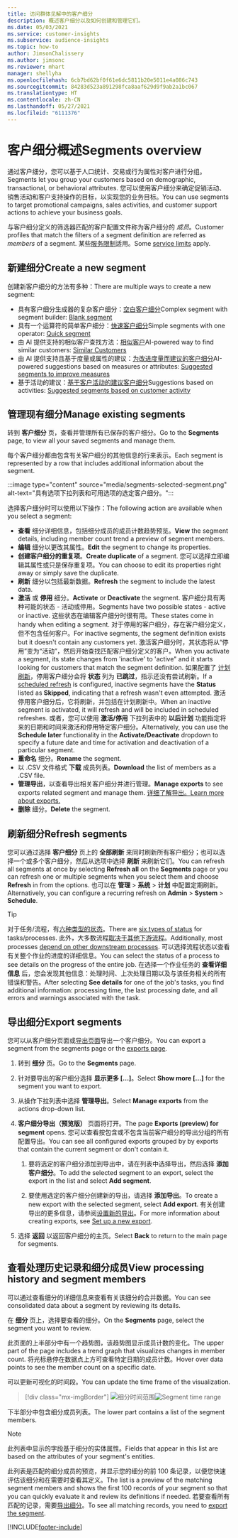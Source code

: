 ```yaml
---
title: 访问群体见解中的客户细分
description: 概述客户细分以及如何创建和管理它们。
ms.date: 05/03/2021
ms.service: customer-insights
ms.subservice: audience-insights
ms.topic: how-to
author: JimsonChalissery
ms.author: jimsonc
ms.reviewer: mhart
manager: shellyha
ms.openlocfilehash: 6cb7bd62bf0f61e6dc5811b20e5011e4a086c743
ms.sourcegitcommit: 84283d523a891298fca8aaf629d9f9ab2a1bc067
ms.translationtype: HT
ms.contentlocale: zh-CN
ms.lasthandoff: 05/27/2021
ms.locfileid: "6111376"
---
```

# <a name="segments-overview"></a><span data-ttu-id="03bb7-103">客户细分概述</span><span class="sxs-lookup"><span data-stu-id="03bb7-103">Segments overview</span></span>

<span data-ttu-id="03bb7-104">通过客户细分，您可以基于人口统计、交易或行为属性对客户进行分组。</span><span class="sxs-lookup"><span data-stu-id="03bb7-104">Segments let you group your customers based on demographic, transactional, or behavioral attributes.</span></span> <span data-ttu-id="03bb7-105">您可以使用客户细分来确定促销活动、销售活动和客户支持操作的目标，以实现您的业务目标。</span><span class="sxs-lookup"><span data-stu-id="03bb7-105">You can use segments to target promotional campaigns, sales activities, and customer support actions to achieve your business goals.</span></span>

<span data-ttu-id="03bb7-106">与客户细分定义的筛选器匹配的客户配置文件称为客户细分的 *成员*。</span><span class="sxs-lookup"><span data-stu-id="03bb7-106">Customer profiles that match the filters of a segment definition are referred as *members* of a segment.</span></span> <span data-ttu-id="03bb7-107">某些[服务限制](service-limits.md)适用。</span><span class="sxs-lookup"><span data-stu-id="03bb7-107">Some [service limits](service-limits.md) apply.</span></span>

## <a name="create-a-new-segment"></a><span data-ttu-id="03bb7-108">新建细分</span><span class="sxs-lookup"><span data-stu-id="03bb7-108">Create a new segment</span></span>

<span data-ttu-id="03bb7-109">创建新客户细分的方法有多种：</span><span class="sxs-lookup"><span data-stu-id="03bb7-109">There are multiple ways to create a new segment:</span></span> 

- <span data-ttu-id="03bb7-110">具有客户细分生成器的复杂客户细分：[空白客户细分](segment-builder.md#create-a-new-segment)</span><span class="sxs-lookup"><span data-stu-id="03bb7-110">Complex segment with segment builder: [Blank segment](segment-builder.md#create-a-new-segment)</span></span>
- <span data-ttu-id="03bb7-111">具有一个运算符的简单客户细分：[快速客户细分](segment-builder.md#quick-segments)</span><span class="sxs-lookup"><span data-stu-id="03bb7-111">Simple segments with one operator: [Quick segment](segment-builder.md#quick-segments)</span></span>
- <span data-ttu-id="03bb7-112">由 AI 提供支持的相似客户查找方法：[相似客户](find-similar-customer-segments.md)</span><span class="sxs-lookup"><span data-stu-id="03bb7-112">AI-powered way to find similar customers: [Similar Customers](find-similar-customer-segments.md)</span></span>
- <span data-ttu-id="03bb7-113">由 AI 提供支持且基于度量或属性的建议：[为改进度量而建议的客户细分](suggested-segments.md)</span><span class="sxs-lookup"><span data-stu-id="03bb7-113">AI-powered suggestions based on measures or attributes: [Suggested segments to improve measures](suggested-segments.md)</span></span>
- <span data-ttu-id="03bb7-114">基于活动的建议：[基于客户活动的建议客户细分](suggested-segments-activity.md)</span><span class="sxs-lookup"><span data-stu-id="03bb7-114">Suggestions based on activities: [Suggested segments based on customer activity](suggested-segments-activity.md)</span></span>

## <a name="manage-existing-segments"></a><span data-ttu-id="03bb7-115">管理现有细分</span><span class="sxs-lookup"><span data-stu-id="03bb7-115">Manage existing segments</span></span>

<span data-ttu-id="03bb7-116">转到 **客户细分** 页，查看并管理所有已保存的客户细分。</span><span class="sxs-lookup"><span data-stu-id="03bb7-116">Go to the **Segments** page, to view all your saved segments and manage them.</span></span>

<span data-ttu-id="03bb7-117">每个客户细分都由包含有关客户细分的其他信息的行来表示。</span><span class="sxs-lookup"><span data-stu-id="03bb7-117">Each segment is represented by a row that includes additional information about the segment.</span></span>

:::image type="content" source="media/segments-selected-segment.png" alt-text="具有选项下拉列表和可用选项的选定客户细分。":::

<span data-ttu-id="03bb7-119">选择客户细分时可以使用以下操作：</span><span class="sxs-lookup"><span data-stu-id="03bb7-119">The following action are available when you select a segment:</span></span>

- <span data-ttu-id="03bb7-120">**查看** 细分详细信息，包括细分成员的成员计数趋势预览。</span><span class="sxs-lookup"><span data-stu-id="03bb7-120">**View** the segment details, including member count trend a preview of segment members.</span></span>
- <span data-ttu-id="03bb7-121">**编辑** 细分以更改其属性。</span><span class="sxs-lookup"><span data-stu-id="03bb7-121">**Edit** the segment to change its properties.</span></span>
- <span data-ttu-id="03bb7-122">**创建客户细分的重复项**。</span><span class="sxs-lookup"><span data-stu-id="03bb7-122">**Create duplicate** of a segment.</span></span> <span data-ttu-id="03bb7-123">您可以选择立即编辑其属性或只是保存重复项。</span><span class="sxs-lookup"><span data-stu-id="03bb7-123">You can choose to edit its properties right away or simply save the duplicate.</span></span>
- <span data-ttu-id="03bb7-124">**刷新** 细分以包括最新数据。</span><span class="sxs-lookup"><span data-stu-id="03bb7-124">**Refresh** the segment to include the latest data.</span></span>
- <span data-ttu-id="03bb7-125">**激活** 或 **停用** 细分。</span><span class="sxs-lookup"><span data-stu-id="03bb7-125">**Activate** or **Deactivate** the segment.</span></span> <span data-ttu-id="03bb7-126">客户细分具有两种可能的状态 - 活动或停用。</span><span class="sxs-lookup"><span data-stu-id="03bb7-126">Segments have two possible states - active or inactive.</span></span> <span data-ttu-id="03bb7-127">这些状态在编辑客户细分时很有用。</span><span class="sxs-lookup"><span data-stu-id="03bb7-127">These states come in handy when editing a segment.</span></span> <span data-ttu-id="03bb7-128">对于停用的客户细分，存在客户细分定义，但不包含任何客户。</span><span class="sxs-lookup"><span data-stu-id="03bb7-128">For inactive segments, the segment definition exists but it doesn't contain any customers yet.</span></span> <span data-ttu-id="03bb7-129">激活客户细分时，其状态将从“停用”变为“活动”，然后开始查找匹配客户细分定义的客户。</span><span class="sxs-lookup"><span data-stu-id="03bb7-129">When you activate a segment, its state changes from 'inactive' to 'active" and it starts looking for customers that match the segment definition.</span></span> <span data-ttu-id="03bb7-130">如果配置了 [计划刷新](system.md#schedule-tab)，停用客户细分会将 **状态** 列为 **已跳过**，指示还没有尝试刷新。</span><span class="sxs-lookup"><span data-stu-id="03bb7-130">If a [scheduled refresh](system.md#schedule-tab) is configured, inactive segments have the **Status** listed as **Skipped**, indicating that a refresh wasn't even attempted.</span></span> <span data-ttu-id="03bb7-131">激活停用客户细分后，它将刷新，并包括在计划刷新中。</span><span class="sxs-lookup"><span data-stu-id="03bb7-131">When an inactive segment is activated, it will refresh and will be included in scheduled refreshes.</span></span>
  <span data-ttu-id="03bb7-132">或者，您可以使用 **激活/停用** 下拉列表中的 **以后计划** 功能指定将来的日期和时间来激活和停用特定客户细分。</span><span class="sxs-lookup"><span data-stu-id="03bb7-132">Alternatively, you can use the **Schedule later** functionality in the **Activate/Deactivate** dropdown to specify a future date and time for activation and deactivation of a particular segment.</span></span>
- <span data-ttu-id="03bb7-133">**重命名** 细分。</span><span class="sxs-lookup"><span data-stu-id="03bb7-133">**Rename** the segment.</span></span>
- <span data-ttu-id="03bb7-134">以 .CSV 文件格式 **下载** 成员列表。</span><span class="sxs-lookup"><span data-stu-id="03bb7-134">**Download** the list of members as a .CSV file.</span></span>
- <span data-ttu-id="03bb7-135">**管理导出**，以查看导出相关客户细分并进行管理。</span><span class="sxs-lookup"><span data-stu-id="03bb7-135">**Manage exports** to see exports related segment and manage them.</span></span> [<span data-ttu-id="03bb7-136">详细了解导出。</span><span class="sxs-lookup"><span data-stu-id="03bb7-136">Learn more about exports.</span></span>](export-destinations.md)
- <span data-ttu-id="03bb7-137">**删除** 细分。</span><span class="sxs-lookup"><span data-stu-id="03bb7-137">**Delete** the segment.</span></span>

## <a name="refresh-segments"></a><span data-ttu-id="03bb7-138">刷新细分</span><span class="sxs-lookup"><span data-stu-id="03bb7-138">Refresh segments</span></span>

<span data-ttu-id="03bb7-139">您可以通过选择 **客户细分** 页上的 **全部刷新** 来同时刷新所有客户细分；也可以选择一个或多个客户细分，然后从选项中选择 **刷新** 来刷新它们。</span><span class="sxs-lookup"><span data-stu-id="03bb7-139">You can refresh all segments at once by selecting **Refresh all** on the **Segments** page or you can refresh one or multiple segments when you select them and choose **Refresh** in from the options.</span></span> <span data-ttu-id="03bb7-140">也可以在 **管理** > **系统** > **计划** 中配置定期刷新。</span><span class="sxs-lookup"><span data-stu-id="03bb7-140">Alternatively, you can configure a recurring refresh on **Admin** > **System** > **Schedule**.</span></span>

> [!TIP]
> <span data-ttu-id="03bb7-141">对于任务/流程，有[六种类型的状态](system.md#status-types)。</span><span class="sxs-lookup"><span data-stu-id="03bb7-141">There are [six types of status](system.md#status-types) for tasks/processes.</span></span> <span data-ttu-id="03bb7-142">此外，大多数流程[取决于其他下游流程](system.md#refresh-policies)。</span><span class="sxs-lookup"><span data-stu-id="03bb7-142">Additionally, most processes [depend on other downstream processes](system.md#refresh-policies).</span></span> <span data-ttu-id="03bb7-143">可以选择流程状态以查看有关整个作业的进度的详细信息。</span><span class="sxs-lookup"><span data-stu-id="03bb7-143">You can select the status of a process to see details on the progress of the entire job.</span></span> <span data-ttu-id="03bb7-144">在选择一个作业任务的 **查看详细信息** 后，您会发现其他信息：处理时间、上次处理日期以及与该任务相关的所有错误和警告。</span><span class="sxs-lookup"><span data-stu-id="03bb7-144">After selecting **See details** for one of the job's tasks, you find additional information: processing time, the last processing date, and all errors and warnings associated with the task.</span></span>

## <a name="export-segments"></a><span data-ttu-id="03bb7-145">导出细分</span><span class="sxs-lookup"><span data-stu-id="03bb7-145">Export segments</span></span>

<span data-ttu-id="03bb7-146">您可以从客户细分页面或[导出页面](export-destinations.md)导出一个客户细分。</span><span class="sxs-lookup"><span data-stu-id="03bb7-146">You can export a segment from the segments page or the [exports page](export-destinations.md).</span></span> 

1. <span data-ttu-id="03bb7-147">转到 **细分** 页。</span><span class="sxs-lookup"><span data-stu-id="03bb7-147">Go to the **Segments** page.</span></span>

1. <span data-ttu-id="03bb7-148">针对要导出的客户细分选择 **显示更多 [...]**。</span><span class="sxs-lookup"><span data-stu-id="03bb7-148">Select **Show more [...]** for the segment you want to export.</span></span>

1. <span data-ttu-id="03bb7-149">从操作下拉列表中选择 **管理导出**。</span><span class="sxs-lookup"><span data-stu-id="03bb7-149">Select **Manage exports** from the actions drop-down list.</span></span>

1. <span data-ttu-id="03bb7-150">**客户细分导出（预览版）** 页面将打开。</span><span class="sxs-lookup"><span data-stu-id="03bb7-150">The page **Exports (preview) for segment** opens.</span></span> <span data-ttu-id="03bb7-151">您可以查看按包含或不包含当前客户细分的导出分组的所有配置导出。</span><span class="sxs-lookup"><span data-stu-id="03bb7-151">You can see all configured exports grouped by by exports that contain the current segment or don't contain it.</span></span>

   1. <span data-ttu-id="03bb7-152">要将选定的客户细分添加到导出中，请在列表中选择导出，然后选择 **添加客户细分**。</span><span class="sxs-lookup"><span data-stu-id="03bb7-152">To add the selected segment to an export, select the export in the list and select **Add segment**.</span></span>

   1. <span data-ttu-id="03bb7-153">要使用选定的客户细分创建新的导出，请选择 **添加导出**。</span><span class="sxs-lookup"><span data-stu-id="03bb7-153">To create a new export with the selected segment, select **Add export**.</span></span> <span data-ttu-id="03bb7-154">有关创建导出的更多信息，请参阅[设置新的导出](export-destinations.md#set-up-a-new-export)。</span><span class="sxs-lookup"><span data-stu-id="03bb7-154">For more information about creating exports, see [Set up a new export](export-destinations.md#set-up-a-new-export).</span></span>

1. <span data-ttu-id="03bb7-155">选择 **返回** 以返回客户细分的主页。</span><span class="sxs-lookup"><span data-stu-id="03bb7-155">Select **Back** to return to the main page for segments.</span></span>

## <a name="view-processing-history-and-segment-members"></a><span data-ttu-id="03bb7-156">查看处理历史记录和细分成员</span><span class="sxs-lookup"><span data-stu-id="03bb7-156">View processing history and segment members</span></span>

<span data-ttu-id="03bb7-157">可以通过查看细分的详细信息来查看有关该细分的合并数据。</span><span class="sxs-lookup"><span data-stu-id="03bb7-157">You can see consolidated data about a segment by reviewing its details.</span></span>

<span data-ttu-id="03bb7-158">在 **细分** 页上，选择要查看的细分。</span><span class="sxs-lookup"><span data-stu-id="03bb7-158">On the **Segments** page, select the segment you want to review.</span></span>

<span data-ttu-id="03bb7-159">此页面的上半部分中有一个趋势图，该趋势图显示成员计数的变化。</span><span class="sxs-lookup"><span data-stu-id="03bb7-159">The upper part of the page includes a trend graph that visualizes changes in member count.</span></span> <span data-ttu-id="03bb7-160">将光标悬停在数据点上方可查看特定日期的成员计数。</span><span class="sxs-lookup"><span data-stu-id="03bb7-160">Hover over data points to see the member count on a specific date.</span></span>

<span data-ttu-id="03bb7-161">可以更新可视化的时间段。</span><span class="sxs-lookup"><span data-stu-id="03bb7-161">You can update the time frame of the visualization.</span></span>

> [!div class="mx-imgBorder"]
> <span data-ttu-id="03bb7-162">![细分时间范围](media/segment-time-range.png "细分时间范围")</span><span class="sxs-lookup"><span data-stu-id="03bb7-162">![Segment time range](media/segment-time-range.png "Segment time range")</span></span>

<span data-ttu-id="03bb7-163">下半部分中包含细分成员列表。</span><span class="sxs-lookup"><span data-stu-id="03bb7-163">The lower part contains a list of the segment members.</span></span>

> [!NOTE]
> <span data-ttu-id="03bb7-164">此列表中显示的字段基于细分的实体属性。</span><span class="sxs-lookup"><span data-stu-id="03bb7-164">Fields that appear in this list are based on the attributes of your segment's entities.</span></span>
>
><span data-ttu-id="03bb7-165">此列表是匹配的细分成员的预览，并显示您的细分的前 100 条记录，以便您快速评估该细分和在需要时查看其定义。</span><span class="sxs-lookup"><span data-stu-id="03bb7-165">The list is a preview of the matching segment members and shows the first 100 records of your segment so that you can quickly evaluate it and review its definitions if needed.</span></span> <span data-ttu-id="03bb7-166">若要查看所有匹配的记录，需要[导出细分](export-destinations.md)。</span><span class="sxs-lookup"><span data-stu-id="03bb7-166">To see all matching records, you need to [export the segment](export-destinations.md).</span></span>

[!INCLUDE[footer-include](../includes/footer-banner.md)] 
